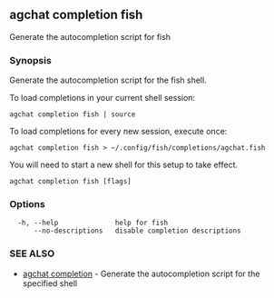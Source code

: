 ## agchat completion fish

Generate the autocompletion script for fish

### Synopsis

Generate the autocompletion script for the fish shell.

To load completions in your current shell session:

	agchat completion fish | source

To load completions for every new session, execute once:

	agchat completion fish > ~/.config/fish/completions/agchat.fish

You will need to start a new shell for this setup to take effect.


```
agchat completion fish [flags]
```

### Options

```
  -h, --help              help for fish
      --no-descriptions   disable completion descriptions
```

### SEE ALSO

* [agchat completion](agchat_completion.md)	 - Generate the autocompletion script for the specified shell

